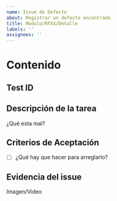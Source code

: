 ```yaml
---
name: Issue de Defecto
about: Registrar un defecto encontrado
title: Modulo/RFXX/Detalle
labels: ''
assignees: ''
---
```


# Contenido

## Test ID

## Descripción de la tarea

¿Qué esta mal?

## Criterios de Aceptación

- [ ] ¿Qué hay que hacer para arreglarlo?

## Evidencia del issue

Imagen/Video
